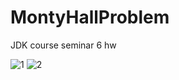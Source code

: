 # MontyHallProblem
JDK course seminar 6 hw


![1](https://github.com/pashtetrus33/MontyHallProblem/assets/86385554/0eb893ac-5902-4d52-acc3-fb7e793aaa4f)
![2](https://github.com/pashtetrus33/MontyHallProblem/assets/86385554/ebc47a52-3e74-4e3a-9f60-034e1e18bd94)
